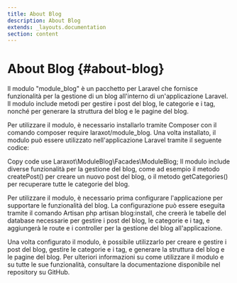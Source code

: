 ```yaml
---
title: About Blog
description: About Blog
extends: _layouts.documentation
section: content
---
```


# About Blog {#about-blog}

Il modulo "module_blog" è un pacchetto per Laravel che fornisce funzionalità per la gestione di un blog all'interno di un'applicazione Laravel. Il modulo include metodi per gestire i post del blog, le categorie e i tag, nonché per generare la struttura del blog e le pagine del blog.

Per utilizzare il modulo, è necessario installarlo tramite Composer con il comando composer require laraxot/module_blog. Una volta installato, il modulo può essere utilizzato nell'applicazione Laravel tramite il seguente codice:

Copy code
use Laraxot\ModuleBlog\Facades\ModuleBlog;
Il modulo include diverse funzionalità per la gestione del blog, come ad esempio il metodo createPost() per creare un nuovo post del blog, o il metodo getCategories() per recuperare tutte le categorie del blog.

Per utilizzare il modulo, è necessario prima configurare l'applicazione per supportare le funzionalità del blog. La configurazione può essere eseguita tramite il comando Artisan php artisan blog:install, che creerà le tabelle del database necessarie per gestire i post del blog, le categorie e i tag, e aggiungerà le route e i controller per la gestione del blog all'applicazione.

Una volta configurato il modulo, è possibile utilizzarlo per creare e gestire i post del blog, gestire le categorie e i tag, e generare la struttura del blog e le pagine del blog. Per ulteriori informazioni su come utilizzare il modulo e su tutte le sue funzionalità, consultare la documentazione disponibile nel repository su GitHub.